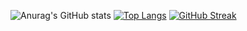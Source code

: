 ![Anurag's GitHub stats](https://github-readme-stats.vercel.app/api?username=user07777&show_icons=true&theme=gruvbox)
[![Top Langs](https://github-readme-stats.vercel.app/api/top-langs/?username=user07777&layout=compact&theme=gruvbox&hide=css,html)](https://github.com/souzanac/github-readme-stats)
[![GitHub Streak](https://github-readme-streak-stats.herokuapp.com/?user=user07777&theme=gruvbox)](https://git.io/streak-stats)
<!--
**user07777/user07777** is a ✨ _special_ ✨ repository because its `README.md` (this file) appears on your GitHub profile.

Here are some ideas to get you started:

- 🔭 I’m currently working on ...
- 🌱 I’m currently learning ...
- 👯 I’m looking to collaborate on ...
- 🤔 I’m looking for help with ...
- 💬 Ask me about ...
- 📫 How to reach me: ...
- 😄 Pronouns: ...
- ⚡ Fun fact: ...
-->
